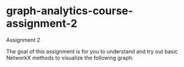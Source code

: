 # graph-analytics-course-assignment-2
Assignment 2

The goal of this assignment is for you to understand and try out basic NetworkX methods to visualize the following graph.


